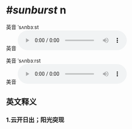 # ***\#sunburst*** n
英音 ˈsʌnbɜːst  
英音
<audio src="./media/sunburst1_AAC.aac" controls="controls"></audio>

美音 ˈsʌnbɜːrst  
美音
<audio src="./media/sunburst2_AAC.aac" controls="controls"></audio>



  

英文释义
---
### 1.**云开日出；阳光突现**  


